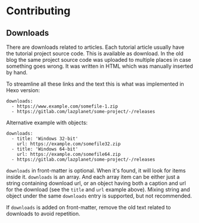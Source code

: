 # Contributing

## Downloads

There are downloads related to articles. Each tutorial article usually have the tutorial project source code. This is available as download. In the old blog the same project source code was uploaded to multiple places in case something goes wrong. It was written in HTML which was manually inserted by hand.

To streamline all these links and the text this is what was implemented in Hexo version:

```
downloads:
  - https://www.example.com/somefile-1.zip
  - https://gitlab.com/lazplanet/some-project/-/releases
```

Alternative example with objects:

```
downloads:
  - title: 'Windows 32-bit'
    url: https://example.com/somefile32.zip
  - title: 'Windows 64-bit'
    url: https://example.com/somefile64.zip
  - https://gitlab.com/lazplanet/some-project/-/releases
```

`downloads` in front-matter is optional. When it's found, it will look for items inside it. `downloads` is an array. And each array item can be either just a string containing download url, or an object having both a caption and url for the download (see the `title` and `url` example above). Mixing string and object under the same `downloads` entry is supported, but not recommended.

If `downloads` is added on front-matter, remove the old text related to downloads to avoid repetition.
